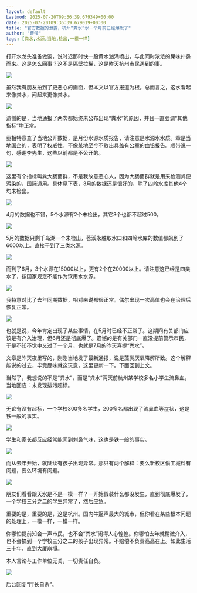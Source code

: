 ```yaml
---
layout: default
Lastmod: 2025-07-20T09:36:39.679349+00:00
date: 2025-07-20T09:36:39.679019+00:00
title: "官方数据的泄露，杭州“粪水”水一个月前已经爆发了"
author: "曹侯"
tags: [粪水,水源,当地,检出,一模一样]
---
```


打开水龙头准备做饭，说时迟那时快一股黄水汹涌喷出，与此同时浓浓的屎味扑鼻而来。这是怎么回事？这不是隔壁拉稀，这是昨天杭州市民遇到的事。

![](https://images.weserv.nl/?url=https%3A//mmbiz.qpic.cn/mmbiz_png/lZLflPpJOuhrAK4kriaVWYq00rJtpLibj5fGA8veba7vYDYON1OpzAIWP5HBbu26WiaAt7hvIN0OjgPShsZqB1ZMg/640%3Fwx_fmt%3Dpng%26from%3Dappmsg)

虽然我有朋友拍到了更恶心的画面，但本文以官方报道为根。总而言之，这水看起来像粪水，闻起来更像粪水。

![](https://images.weserv.nl/?url=https%3A//mmbiz.qpic.cn/mmbiz_png/lZLflPpJOuhrAK4kriaVWYq00rJtpLibj5AIaOLmTEoibg9cTGEmGgpGE3hanPq5d8DjFm10oZ7ITphdYc0ODKAUg/640%3Fwx_fmt%3Dpng%26from%3Dappmsg)

遗憾的是，当地通报了两次都始终未公布出现“粪水”的原因，并且一直强调“其他指标”均正常。

丞相特意查了当地公开数据，是月份水源水质报告，请注意是水源水水质。章是当地国企的，表明了权威性。不像某地至今不敢出具盖有公章的血铅报告。顺带说一句，感谢李先生，这些以前都是不公开的。

![](https://images.weserv.nl/?url=https%3A//mmbiz.qpic.cn/mmbiz_png/lZLflPpJOuhrAK4kriaVWYq00rJtpLibj5N884e7iah28JQg44PA5iaITX6Yob8trZ6SIZuNpC2N1ZR0ptY95R1rFQ/640%3Fwx_fmt%3Dpng%26from%3Dappmsg)

这里有个指标叫粪大肠菌群，不是我故意恶心人，因为大肠菌群就是用来检测粪便污染的，国际通用。具体见下表，3月的数据还是很好的，除了四岭水库其他4个均未检出。

![](https://images.weserv.nl/?url=https%3A//mmbiz.qpic.cn/mmbiz_png/lZLflPpJOuhrAK4kriaVWYq00rJtpLibj5ZI1KVZMlCbrrYibGaY3icjvePq1PGP40d1J6oCBb90XTlUtPNSRUh1cw/640%3Fwx_fmt%3Dpng%26from%3Dappmsg)

4月的数据也不错，5个水源有2个未检出，其它3个也都不超过500。

![](https://images.weserv.nl/?url=https%3A//mmbiz.qpic.cn/mmbiz_png/lZLflPpJOuhrAK4kriaVWYq00rJtpLibj5ia5hTykkk91lCJxSia5ej0GXAwncdU7OQwaicTGlETIWC98BCsNC6MY1g/640%3Fwx_fmt%3Dpng%26from%3Dappmsg)

5月的数据只剩千岛湖一个未检出，苕溪永胜取水口和四岭水库的数值都飙到了6000以上。直接干到了三类水源。

![](https://images.weserv.nl/?url=https%3A//mmbiz.qpic.cn/mmbiz_png/lZLflPpJOuhrAK4kriaVWYq00rJtpLibj5iaa0DTqt8WW90ibE1NaibDgx5icibFtao0uyOe7XicdJI038ibicQRgYXU5mFA/640%3Fwx_fmt%3Dpng%26from%3Dappmsg)

而到了6月，3个水源在15000以上，更有2个在20000以上。请注意这已经是四类水了，按国家规定不能作为饮用水水源。

![](https://images.weserv.nl/?url=https%3A//mmbiz.qpic.cn/mmbiz_png/lZLflPpJOuhrAK4kriaVWYq00rJtpLibj5vc45hODCCNMNlAQuxVKyWcjTytkxZnK9fydKRM1ceM8qF0gFicFjvUw/640%3Fwx_fmt%3Dpng%26from%3Dappmsg)

我特意对比了去年同期数据，相对来说都很正常。偶尔出现一次高值也会在治理后恢复正常。

![](https://images.weserv.nl/?url=https%3A//mmbiz.qpic.cn/mmbiz_png/lZLflPpJOuhrAK4kriaVWYq00rJtpLibj5RLMiaU6shXaEGDez9EvkyibicrYIy1t2J8ZhkKwAKRiaK0v3cjibC7jkFGw/640%3Fwx_fmt%3Dpng%26from%3Dappmsg)

也就是说，今年肯定出现了某些事情，在5月时已经不正常了。这期间有关部门应该是有介入治理，但6月还是彻底爆了。遗憾的是有关部门一直没提前警示市民，于是不知不觉中又过了一个月，也就是7月的昨天喜提“粪水”。

文章是昨天夜里写的，刚刚当地发了最新通报，说是藻类厌氧降解所致。这个解释能说的过去，毕竟屁味就这玩意，这里更新一下。下面回到上文。

当然了，我想说的不是“粪水”，而是“粪水”两天前杭州某学校多名小学生流鼻血，当地回应：未发现排污超标。

![](https://images.weserv.nl/?url=https%3A//mmbiz.qpic.cn/mmbiz_png/lZLflPpJOuhrAK4kriaVWYq00rJtpLibj5Irk95iaJsG0wukEda82d2cRDnmhEEdGJ6Gf9VR1csZHzRt5OWJZYGpQ/640%3Fwx_fmt%3Dpng%26from%3Dappmsg)

无论有没有超标，一个学校300多名学生，200多名都出现了流鼻血等症状，这是铁一般的事实。

![](https://images.weserv.nl/?url=https%3A//mmbiz.qpic.cn/mmbiz_png/lZLflPpJOuhrAK4kriaVWYq00rJtpLibj54lLSsYRIicF3SkuQ1jhOSeVmDsyCus6ymGSyRH40U83IRFIYeHW6awA/640%3Fwx_fmt%3Dpng%26from%3Dappmsg)

学生和家长都反应经常能闻到刺鼻气味，这也是铁一般的事实。

![](https://images.weserv.nl/?url=https%3A//mmbiz.qpic.cn/mmbiz_png/lZLflPpJOuhrAK4kriaVWYq00rJtpLibj5f11IGZfNeSE01qXXGCHOgUxicAic5J0CIGKeWMS00WyeqicE34s7biaKdQ/640%3Fwx_fmt%3Dpng%26from%3Dappmsg)

而从去年开始，就陆续有孩子出现异常。那只有两个解释：要么新校区偷工减料有问题，要么环境有问题。

![](https://images.weserv.nl/?url=https%3A//mmbiz.qpic.cn/mmbiz_png/lZLflPpJOuhrAK4kriaVWYq00rJtpLibj522lGPHyo1uH9iauO5F1YOUqAECtpVcs5X7229kltS2KxVV3QYvUoOTA/640%3Fwx_fmt%3Dpng%26from%3Dappmsg)

朋友们看看跟天水是不是一模一样？一开始假装什么都没发生，直到彻底爆发了，一个学校三分之二的学生异常了，然后应急。

重要的是，重要的是，这是杭州。国内牛逼声最大的城市，但你看在某些根本问题的处理上，一模一样，一模一样。

你哪怕提前知会一声市民，也不会“粪水”闹得人心惶惶。你哪怕去年就稍微介入，也不会搞到一个学校三分之二的孩子出现异常。不赔偿不负责高高在上。如此生活三十年，直到大厦崩塌。

本人言论与工作单位无关，一切责任自负。  

![](https://images.weserv.nl/?url=https%3A//mmbiz.qpic.cn/mmbiz_jpg/ZKrfuexbq0CicZB7pbdY87egiaGtn8MN4PAqMf3X2eqob9kNG9UgYopZme81G6d1YPrKsgRsrVB4FrBaShW7eiaNw/640%3Fwx_fmt%3Djpeg)

后台回复“厅长自杀”。

